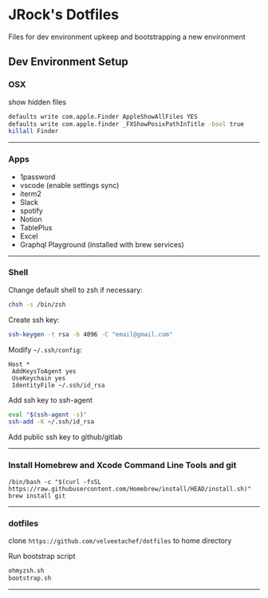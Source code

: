 # JRock's Dotfiles

Files for dev environment upkeep and bootstrapping a new environment

## Dev Environment Setup

### OSX
show hidden files
```bash
defaults write com.apple.Finder AppleShowAllFiles YES
defaults write com.apple.finder _FXShowPosixPathInTitle -bool true
killall Finder
```

---

### Apps
- 1password
- vscode (enable settings sync)
- iterm2
- Slack
- spotify
- Notion
- TablePlus
- Excel
- Graphql Playground (installed with brew services)

---

### Shell
Change default shell to zsh if necessary:
```bash
chsh -s /bin/zsh
```

Create ssh key:
```bash
ssh-keygen -t rsa -b 4096 -C "email@gmail.com"
```

Modify `~/.ssh/config`:
```
Host *
 AddKeysToAgent yes
 UseKeychain yes
 IdentityFile ~/.ssh/id_rsa
```

Add ssh key to ssh-agent
```bash
eval "$(ssh-agent -s)"
ssh-add -K ~/.ssh/id_rsa
```

Add public ssh key to github/gitlab

---

### Install Homebrew and Xcode Command Line Tools and git
```
/bin/bash -c "$(curl -fsSL https://raw.githubusercontent.com/Homebrew/install/HEAD/install.sh)"
brew install git

```

---

### dotfiles
clone `https://github.com/velveetachef/dotfiles` to home directory

Run bootstrap script
```bash
ohmyzsh.sh
bootstrap.sh
```

---

